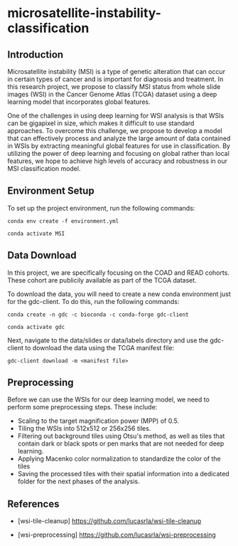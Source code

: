 # microsatellite-instability-classification
## Introduction
Microsatellite instability (MSI) is a type of genetic alteration that can occur in certain types of cancer and is important for diagnosis and treatment. In this research project, we propose to classify MSI status from whole slide images (WSI) in the Cancer Genome Atlas (TCGA) dataset using a deep learning model that incorporates global features.


One of the challenges in using deep learning for WSI analysis is that WSIs can be gigapixel in size, which makes it difficult to use standard approaches. To overcome this challenge, we propose to develop a model that can effectively process and analyze the large amount of data contained in WSIs by extracting meaningful global features for use in classification. By utilizing the power of deep learning and focusing on global rather than local features, we hope to achieve high levels of accuracy and robustness in our MSI classification model.

## Environment Setup
To set up the project environment, run the following commands:

```conda env create -f environment.yml```

```conda activate MSI```

## Data Download
In this project, we are specifically focusing on the COAD and READ cohorts. These cohort are publicily available as part of the TCGA dataset. 

To download the data, you will need to create a new conda environment just for the gdc-client. To do this, run the following commands:

```conda create -n gdc -c bioconda -c conda-forge gdc-client```

```conda activate gdc```

Next, navigate to the data/slides or data/labels directory and use the gdc-client to download the data using the TCGA manifest file:

```gdc-client download -m <manifest file>```

## Preprocessing
Before we can use the WSIs for our deep learning model, we need to perform some preprocessing steps. These include:

* Scaling to the target magnification power (MPP) of 0.5.
* Tiling the WSIs into 512x512 or 256x256 tiles.
* Filtering out background tiles using Otsu's method, as well as tiles that contain dark or black spots or pen marks that are not needed for deep learning.
* Applying Macenko color normalization to standardize the color of the tiles
* Saving the processed tiles with their spatial information into a dedicated folder for the next phases of the analysis.

## References
* [wsi-tile-cleanup] https://github.com/lucasrla/wsi-tile-cleanup

* [wsi-preprocessing] https://github.com/lucasrla/wsi-preprocessing

